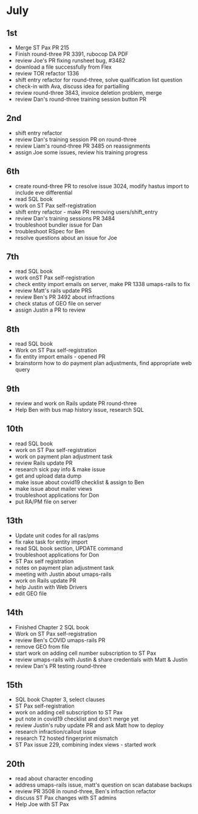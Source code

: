 # July
## 1st
  - Merge ST Pax PR 215
  - Finish round-three PR 3391, rubocop DA PDF
  - review Joe's PR fixing runsheet bug, #3482
  - download a file successfully from Flex
  - review TOR refactor 1336
  - shift entry refactor for round-three, solve qualification list question
  - check-in with Ava, discuss idea for partialling
  - review round-three 3843, invoice deletion problem, merge
  - review Dan's round-three training session button PR 
## 2nd
  - shift entry refactor
  - review Dan's training session PR on round-three
  - review Liam's round-three PR 3485 on reassignments
  - assign Joe some issues, review his training progress
## 6th
  - create round-three PR to resolve issue 3024, modify hastus import to include eve differential
  - read SQL book
  - work on ST Pax self-registration
  - shift entry refactor - make PR removing users/shift_entry
  - review Dan's training sessions PR 3484
  - troubleshoot bundler issue for Dan
  - troubleshoot RSpec for Ben
  - resolve questions about an issue for Joe
## 7th
  - read SQL book
  - work onST Pax self-registration
  - check entity import emails on server, make PR 1338 umaps-rails to fix
  - review Matt's rails update PRS
  - review Ben's PR 3492 about infractions
  - check status of GEO file on server
  - assign Justin a PR to review
## 8th
  - read SQL book
  - Work on ST Pax self-registration
  - fix entity import emails - opened PR
  - brainstorm how to do payment plan adjustments, find appropriate web query
## 9th
  - review and work on Rails update PR round-three
  - Help Ben with bus map history issue, research SQL
## 10th
  - read SQL book
  - work on ST Pax self-registration
  - work on payment plan adjustment task
  - review Rails update PR
  - research sick pay info & make issue
  - get and upload data dump
  - make issue about covid19 checklist & assign to Ben
  - make issue about mailer views
  - troubleshoot applications for Don
  - put RA/PM file on server
## 13th
  - Update unit codes for all ras/pms
  - fix rake task for entity import
  - read SQL book section, UPDATE command
  - troubleshoot applications for Don
  - ST Pax self registration
  - notes on payment plan adjustment task
  - meeting with Justin about umaps-rails
  - work on Rails update PR
  - help Justin with Web Drivers
  - edit GEO file
## 14th
  - Finished Chapter 2 SQL book
  - Work on ST Pax self-registration
  - review Ben's COVID umaps-rails PR
  - remove GEO from file
  - start work on adding cell number subscription to ST Pax
  - review umaps-rails with Justin & share credentials with Matt & Justin
  - review Dan's PR testing round-three
## 15th
  - SQL book Chapter 3, select clauses
  - ST Pax self-registration
  - work on adding cell subscription to ST Pax
  - put note in covid19 checklist and don't merge yet
  - review Justin's ruby update PR and ask Matt how to deploy
  - research infraction/callout issue
  - research T2 hosted fingerprint mismatch
  - ST Pax issue 229, combining index views - started work
## 20th
  - read about character encoding
  - address umaps-rails issue, matt's question on scan database backups
  - review PR 3508 in round-three, Ben's infraction refactor
  - discuss ST Pax changes with ST admins
  - Help Joe with ST Pax

